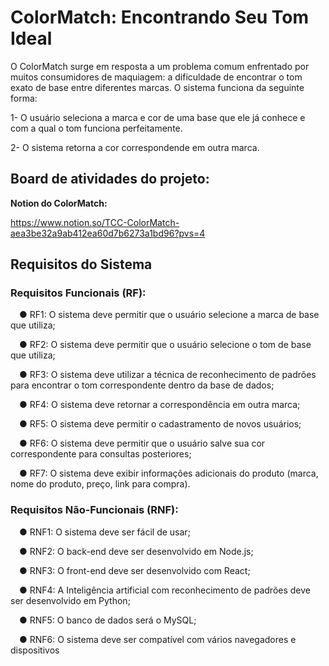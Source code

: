 # ColorMatch: Encontrando Seu Tom Ideal

O ColorMatch surge em resposta a um problema comum enfrentado por muitos consumidores de maquiagem: a dificuldade de encontrar o tom exato de base entre diferentes marcas. O sistema funciona da seguinte forma: 

1- O usuário seleciona a marca e cor de uma base que ele já conhece e com a qual o tom funciona perfeitamente. 

2- O sistema retorna a cor correspondende em outra marca.

## Board de atividades do projeto:

**Notion do ColorMatch:**

https://www.notion.so/TCC-ColorMatch-aea3be32a9ab412ea60d7b6273a1bd96?pvs=4
## Requisitos do Sistema

### Requisitos Funcionais (RF):​

 ● RF1: O sistema deve permitir que o usuário selecione a marca de base que utiliza;​

 ● RF2: O sistema deve permitir que o usuário selecione o tom de base que utiliza;​

 ● RF3: O sistema deve utilizar a técnica de reconhecimento de padrões para encontrar o tom correspondente dentro da base de dados;​

 ● RF4: O sistema deve retornar a correspondência em outra marca;​

 ● RF5: O sistema deve permitir o cadastramento de novos usuários;​

 ● RF6: O sistema deve permitir que o usuário salve sua cor correspondente para consultas posteriores;​

 ● RF7: O sistema deve exibir informações adicionais do produto (marca, nome do produto, preço, link para compra).​

### Requisitos Não-Funcionais (RNF):​

 ● RNF1: O sistema deve ser fácil de usar;​

 ● RNF2: O back-end deve ser desenvolvido em Node.js;​

 ● RNF3: O front-end deve ser desenvolvido com React;​

 ● RNF4: A Inteligência artificial com reconhecimento de padrões deve ser desenvolvido em Python;​

 ● RNF5: O banco de dados será o MySQL;​

 ● RNF6: O sistema deve ser compatível com vários navegadores e dispositivos​

